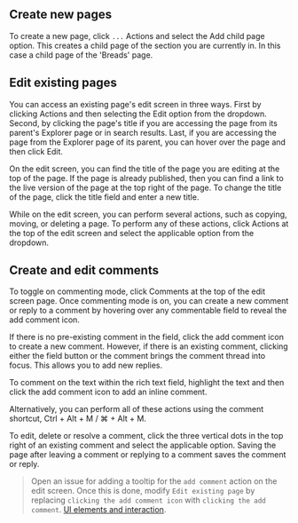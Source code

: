 ## Create new pages
To create a new page, click `...` Actions and select the Add child page option. This creates a child page of the section you are currently in. In this case a child page of the 'Breads' page.

## Edit existing pages
You can access an existing page's edit screen in three ways. First by clicking Actions and then selecting the Edit option from the dropdown. Second, by clicking the page's title if you are accessing the page from its parent's Explorer page or in search results. Last, if you are accessing the page from the Explorer page of its parent, you can hover over the page and then click Edit.

On the edit screen, you can find the title of the page you are editing at the top of the page. If the page is already published, then you can find a link to the live version of the page at the top right of the page. To change the title of the page, click the title field and enter a new title. 

While on the edit screen, you can perform several actions, such as copying, moving, or deleting a page. To perform any of these actions, click Actions at the top of the edit screen and select the applicable option from the dropdown.

## Create and edit comments
To toggle on commenting mode, click Comments at the top of the edit screen page. Once commenting mode is on, you can create a new comment or reply to a comment by hovering over any commentable field to reveal the add comment icon.

If there is no pre-existing comment in the field, click the add comment icon to create a new comment. However, if there is an existing comment, clicking either the field button or the comment brings the comment thread into focus. This allows you to add new replies.

To comment on the text within the rich text field, highlight the text and then click the add comment icon to add an inline comment.

Alternatively, you can perform all of these actions using the comment shortcut, Ctrl + Alt + M / ⌘ + Alt + M.

To edit, delete or resolve a comment, click the three vertical dots in the top right of an existing comment and select the applicable option. Saving the page after leaving a comment or replying to a comment saves the comment or reply.

> Open an issue for adding a tooltip for the `add comment` action on the edit screen. Once this is done, modify `Edit existing page` by replacing `clicking the add comment icon` with `clicking the add comment`. [UI elements and interaction](https://developers.google.com/style/ui-elements).